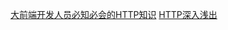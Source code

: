 [大前端开发人员必知必会的HTTP知识](https://juejin.im/post/5cac6ddaf265da0368143bf2)
[HTTP深入浅出](https://juejin.im/post/5ca753976fb9a05e4177f9a5)